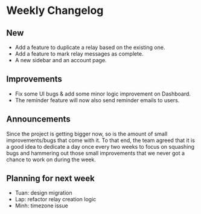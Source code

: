 # Weekly Changelog
## New
- Add a feature to duplicate a relay based on the existing one.
- Add a feature to mark relay messages as complete.
- A new sidebar and an account page.

## Improvements
- Fix some UI bugs & add some minor logic improvement on Dashboard.
- The reminder feature will now also send reminder emails to users.

## Announcements
Since the project is getting bigger now, so is the amount of small improvements/bugs that come with it. To that end, the team agreed that it is a good idea to dedicate a day once every two weeks to focus on squashing bugs and hammering out those small improvements that we never got a chance to work on during the week.

## Planning for next week
- Tuan: design migration
- Lap: refactor relay creation logic
- Minh: timezone issue